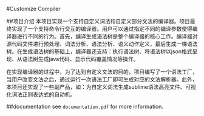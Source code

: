 #Customize Compiler

##项目介绍
本项目实现一个支持自定义词法和自定义部分文法的编译器。项目最终实现了一个支持命令行交互的编译器。用户可以通过指定不同的编译参数使得编译器进行不同的行为。首先，编译生成语法树是整个编译器的核心工作。编译器对源代码文件进行预处理、词法分析、语法分析、语义动作定义，最后生成一棵语法树。在生成语法树的基础上，编译器还支持：执行语法树、将语法树以json格式呈现、从语法树生成java代码、显示代码覆盖情况等操作。

在实现编译器的过程中，为了达到自定义文法的目的，项目编写了一个语法工厂，当用户改变文法之后，通过运行一次语法工厂即可生成对应的文法解析器。此外，本项目还实现了一些副产品，如：为自定义词法生成sublime语法高亮文件、可视化词法正则表达式的自动机。

##documentation
see `documentation.pdf` for more information.